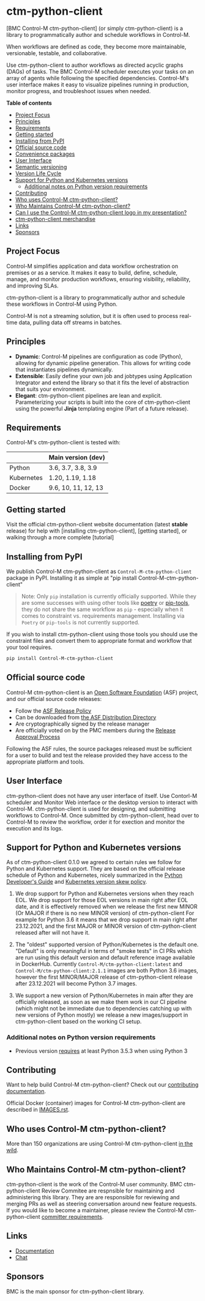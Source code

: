 <!--
 
-->
# ctm-python-client

[BMC Control-M ctm-python-client] (or simply ctm-python-client) is a library to programmatically author and schedule workflows in Control-M.

When workflows are defined as code, they become more maintainable, versionable, testable, and collaborative.

Use ctm-python-client to author workflows as directed acyclic graphs (DAGs) of tasks. The BMC Control-M scheduler executes your tasks on an array of agents while following the specified dependencies. Control-M's user interface makes it easy to visualize pipelines running in production, monitor progress, and troubleshoot issues when needed.


**Table of contents**

  - [Project Focus](#project-focus)
  - [Principles](#principles)
  - [Requirements](#requirements)
  - [Getting started](#getting-started)
  - [Installing from PyPI](#installing-from-pypi)
  - [Official source code](#official-source-code)
  - [Convenience packages](#convenience-packages)
  - [User Interface](#user-interface)
  - [Semantic versioning](#semantic-versioning)
  - [Version Life Cycle](#version-life-cycle)
  - [Support for Python and Kubernetes versions](#support-for-python-and-kubernetes-versions)
    - [Additional notes on Python version requirements](#additional-notes-on-python-version-requirements)
  - [Contributing](#contributing)
  - [Who uses Control-M ctm-python-client?](#who-uses-Control-M-ctm-python-client)
  - [Who Maintains Control-M ctm-python-client?](#who-maintains-Control-M-ctm-python-client)
  - [Can I use the Control-M ctm-python-client logo in my presentation?](#can-i-use-the-Control-M-ctm-python-client-logo-in-my-presentation)
  - [ctm-python-client merchandise](#ctm-python-client-merchandise)
  - [Links](#links)
  - [Sponsors](#sponsors)


## Project Focus

Control-M simplifies application and data workflow orchestration on premises or as a service. It makes it easy to build, define, schedule, manage, and monitor production workflows, ensuring visibility, reliability, and improving SLAs.

ctm-python-client is a library to programmatically author and schedule these workflows in Control-M using Python.

Control-M is not a streaming solution, but it is often used to process real-time data, pulling data off streams in batches.

## Principles

- **Dynamic**:  Control-M pipelines are configuration as code (Python), allowing for dynamic pipeline generation. This allows for writing code that instantiates pipelines dynamically.
- **Extensible**:  Easily define your own job and jobtypes using Application Integrator and extend the library so that it fits the level of abstraction that suits your environment.
- **Elegant**:  ctm-python-client pipelines are lean and explicit. Parameterizing your scripts is built into the core of ctm-python-client using the powerful **Jinja** templating engine (Part of a future release).

## Requirements

Control-M's ctm-python-client is tested with:

|                      | Main version (dev)        | 
| -------------------- | ------------------------- | 
| Python               | 3.6, 3.7, 3.8, 3.9        | 
| Kubernetes           | 1.20, 1.19, 1.18          | 
| Docker               | 9.6, 10, 11, 12, 13       | 


## Getting started

Visit the official ctm-python-client website documentation (latest **stable** release) for help with
[installing ctm-python-client], [getting started], or walking through a more complete [tutorial]


## Installing from PyPI

We publish Control-M ctm-python-client as `Control-M-ctm-python-client` package in PyPI. Installing it as simple at "pip install Control-M-ctm-python-client"

> Note: Only `pip` installation is currently officially supported. While they are some successes with using other tools like [poetry](https://python-poetry.org) or
[pip-tools](https://pypi.org/project/pip-tools), they do not share the same workflow as
`pip` - especially when it comes to constraint vs. requirements management. Installing via `Poetry` or `pip-tools` is not currently supported.

If you wish to install ctm-python-client using those tools you should use the constraint files and convert
them to appropriate format and workflow that your tool requires.


```bash
pip install Control-M-ctm-python-client
```


## Official source code

Control-M ctm-python-client is an [Open Software Foundation](https://www.apache.org) (ASF) project,
and our official source code releases:

- Follow the [ASF Release Policy](https://www.Control-M.org/legal/release-policy.html)
- Can be downloaded from [the ASF Distribution Directory](https://downloads.Control-M.org/ctm-python-client)
- Are cryptographically signed by the release manager
- Are officially voted on by the PMC members during the
 [Release Approval Process](https://www.Control-M.org/legal/release-policy.html#release-approval)

Following the ASF rules, the source packages released must be sufficient for a user to build and test the release provided they have access to the appropriate platform and tools.

## User Interface

ctm-python-client does not have any user interface of itself. Use Contorl-M scheduler and Monitor Web interface or the desktop version to interact with Control-M. ctm-python-client is used for designing, and submitting workflows to Control-M. Once submitted by ctm-python-client, head over to Control-M to review the workflow, order it for exection and monitor the execution and its logs.





## Support for Python and Kubernetes versions

As of ctm-python-client 0.1.0 we agreed to certain rules we follow for Python and Kubernetes support.
They are based on the official release schedule of Python and Kubernetes, nicely summarized in the
[Python Developer's Guide](https://devguide.python.org/#status-of-python-branches) and
[Kubernetes version skew policy](https://kubernetes.io/docs/setup/release/version-skew-policy/).

1. We drop support for Python and Kubernetes versions when they reach EOL. We drop support for those
   EOL versions in main right after EOL date, and it is effectively removed when we release the
   first new MINOR (Or MAJOR if there is no new MINOR version) of ctm-python-client
   For example for Python 3.6 it means that we drop support in main right after 23.12.2021, and the first
   MAJOR or MINOR version of ctm-python-client released after will not have it.

2. The "oldest" supported version of Python/Kubernetes is the default one. "Default" is only meaningful
   in terms of "smoke tests" in CI PRs which are run using this default version and default reference
   image available in DockerHub. Currently ``Control-M/ctm-python-client:latest`` and ``Control-M/ctm-python-client:2.1.1`` images
   are both Python 3.6 images, however the first MINOR/MAJOR release of ctm-python-client release after 23.12.2021 will
   become Python 3.7 images.

3. We support a new version of Python/Kubernetes in main after they are officially released, as soon as we
   make them work in our CI pipeline (which might not be immediate due to dependencies catching up with
   new versions of Python mostly) we release a new images/support in ctm-python-client based on the working CI setup.

### Additional notes on Python version requirements

* Previous version [requires](https://github.com/Control-M/ctm-python-client/issues/8162) at least Python 3.5.3
  when using Python 3

## Contributing

Want to help build Control-M ctm-python-client? Check out our [contributing documentation](https://github.com/Control-M/ctm-python-client/blob/main/CONTRIBUTING.rst).

Official Docker (container) images for Control-M ctm-python-client are described in [IMAGES.rst](https://github.com/Control-M/ctm-python-client/blob/main/IMAGES.rst).

## Who uses Control-M ctm-python-client?

More than 150 organizations are using Control-M ctm-python-client
[in the wild](https://github.com/Control-M/ctm-python-client/blob/main/INTHEWILD.md).

## Who Maintains Control-M ctm-python-client?

ctm-python-client is the work of the Control-M user community. BMC ctm-python-client Review Commitee are respnsible for maintaining and administering this library. They are are responsible for reviewing and merging PRs as well as steering conversation around new feature requests.
If you would like to become a maintainer, please review the Control-M ctm-python-client
[committer requirements](https://github.com/Control-M/ctm-python-client/blob/main/COMMITTERS.rst#guidelines-to-become-an-ctm-python-client-committer).

## Links

- [Documentation](https://ctm-python-client.Control-M.org/docs/Control-M-ctm-python-client/stable/)
- [Chat](https://s.Control-M.org/ctm-python-client-slack)

## Sponsors

BMC is the main sponsor for ctm-python-client library.
